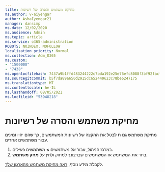 ```yaml
---
title: מחיקת משתמש והסרה של רשיונות
ms.author: v-aiyengar
author: AshaIyengar21
manager: dansimp
ms.date: 12/02/2020
ms.audience: Admin
ms.topic: article
ms.service: o365-administration
ROBOTS: NOINDEX, NOFOLLOW
localization_priority: Normal
ms.collection: Adm_O365
ms.custom:
- "1500008"
- "7438"
ms.openlocfilehash: 7437a9b1ffd483244222c7bda192e25e76efc8088f3bf92facfb27ee5bf0e503
ms.sourcegitcommit: b5f7da89a650d2915dc652449623c78be6247175
ms.translationtype: MT
ms.contentlocale: he-IL
ms.lasthandoff: 08/05/2021
ms.locfileid: "53948218"
---
```

# <a name="delete-a-user-and-remove-licenses"></a>מחיקת משתמש והסרה של רשיונות

מחיקת משתמש גם ת לבטל את ההקצה של רשיונות המשתמשים, כך שהם יהיו זמינים עבור משתמשים אחרים. 
1. במרכז הניהול, עבור אל משתמשים **>** משתמשים פעילים.
1. בחר את המשתמש או המשתמשים שברצונך למחוק ולחץ על **מחק משתמש**.

לקבלת מידע נוסף, [ראה מחיקת משתמש מהארגון שלך](https://docs.microsoft.com/microsoft-365/admin/add-users/delete-a-user). 